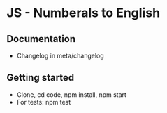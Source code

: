 # JS - Numberals to English

## Documentation
* Changelog in meta/changelog

## Getting started
* Clone, cd code, npm install, npm start
* For tests: npm test